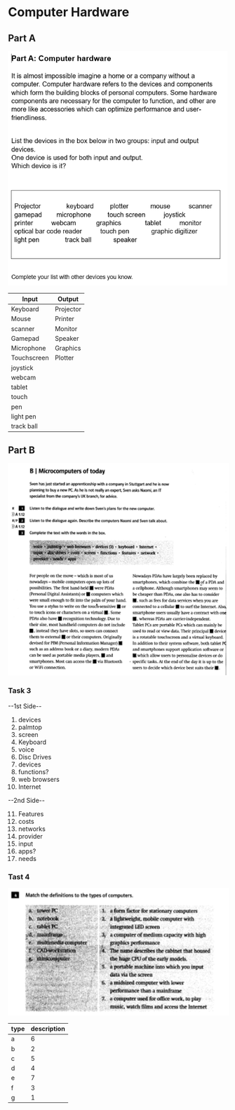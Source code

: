 # Computer Hardware

## Part A
<img src="/assets/{5F538A75-E8F4-4EC5-A422-34816A2B41A1}.png" width=500/>

| Input       | Output    |
| ----------- | --------- |
| Keyboard    | Projector |
| Mouse       | Printer   |
| scanner     | Monitor   |
| Gamepad     | Speaker   |
| Microphone  | Graphics  |
| Touchscreen | Plotter   |
| joystick    |           |
| webcam      |           |
| tablet      |           |
| touch       |           |
| pen         |           |
| light pen   |           |
| track ball  |           |

## Part B
<img src="/assets/{44F94718-CE18-41E0-91D3-5709525CC186}.png" width=1000/>

### Task 3
--1st Side--
1. devices
2. palmtop
3. screen
4. Keyboard
5. voice
6. Disc Drives
7. devices
8. functions?
9. web browsers
10. Internet

--2nd Side--

11. Features
12. costs
13. networks
14. provider
15. input
16. apps?
17. needs

### Tast 4
<img src="/assets/{11A78CA3-41E7-4EF9-94F8-E987873916A2}.png" width=1000/>

| type | description |
| ---- | ----------- |
| a    | 6           |
| b    | 2           |
| c    | 5           |
| d    | 4           |
| e    | 7           |
| f    | 3           |
| g    | 1           |